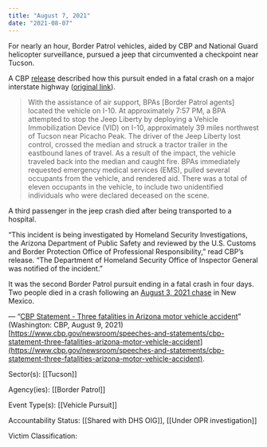 ```yaml
---
title: "August 7, 2021"
date: "2021-08-07"
---
```


For nearly an hour, Border Patrol vehicles, aided by CBP and National Guard helicopter surveillance, pursued a jeep that circumvented a checkpoint near Tucson.

A CBP [release](/files/2021-08-09_cbp.pdf) described how this pursuit ended in a fatal crash on a major interstate highway ([original link](https://www.cbp.gov/newsroom/speeches-and-statements/cbp-statement-three-fatalities-arizona-motor-vehicle-accident)).

> With the assistance of air support, BPAs \[Border Patrol agents\] located the vehicle on I-10. At approximately 7:57 PM, a BPA attempted to stop the Jeep Liberty by deploying a Vehicle Immobilization Device (VID) on I-10, approximately 39 miles northwest of Tucson near Picacho Peak. The driver of the Jeep Liberty lost control, crossed the median and struck a tractor trailer in the eastbound lanes of travel. As a result of the impact, the vehicle traveled back into the median and caught fire. BPAs immediately requested emergency medical services (EMS), pulled several occupants from the vehicle, and rendered aid. There was a total of eleven occupants in the vehicle, to include two unidentified individuals who were declared deceased on the scene.

A third passenger in the jeep crash died after being transported to a hospital.

“This incident is being investigated by Homeland Security Investigations, the Arizona Department of Public Safety and reviewed by the U.S. Customs and Border Protection Office of Professional Responsibility,” read CBP’s release. “The Department of Homeland Security Office of Inspector General was notified of the incident.”

It was the second Border Patrol pursuit ending in a fatal crash in four days. Two people died in a crash following an [August 3, 2021 chase](/event/august-3-2021/) in New Mexico.

— “[CBP Statement - Three fatalities in Arizona motor vehicle accident](/files/2021-08-09_cbp.pdf)” (Washington: CBP, August 9, 2021) [https://www.cbp.gov/newsroom/speeches-and-statements/cbp-statement-three-fatalities-arizona-motor-vehicle-accident](https://www.cbp.gov/newsroom/speeches-and-statements/cbp-statement-three-fatalities-arizona-motor-vehicle-accident).

Sector(s): [[Tucson]]

Agency(ies): [[Border Patrol]]

Event Type(s): [[Vehicle Pursuit]]

Accountability Status: [[Shared with DHS OIG]],  [[Under OPR investigation]]

Victim Classification: 